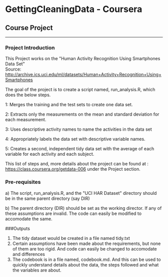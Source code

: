 # GettingCleaningData - Coursera 
## Course Project
___________________

### Project Introduction 
This Project works on the "Human Activity Recognition Using Smartphones Data Set"<br>
Source: http://archive.ics.uci.edu/ml/datasets/Human+Activity+Recognition+Using+Smartphones

The goal of the project is to create a script named, run_analysis.R, which does the below steps.

1: Merges the training and the test sets to create one data set.

2: Extracts only the measurements on the mean and standard deviation for each measurement. 

3: Uses descriptive activity names to name the activities in the data set

4: Appropriately labels the data set with descriptive variable names. 

5: Creates a second, independent tidy data set with the average of each variable for each activity and each subject.

This list of steps and, more details about the project can be found at : https://class.coursera.org/getdata-006 under the Project section.

### Pre-requisites
a) The script, run_analysis.R, and the "UCI HAR Dataset" directory should be in the same parent directory (say DIR)

b) The parent directory (DIR) should be set as the working director. 
If any of these assumptions are invalid. The code can easily be modified to accomodate the same. 

###Outputs
1. The tidy dataset would be created in a file named tidy.txt
2. Certain assumptions have been made about the requirements, but none of them are too rigid. And code can easily be changed to accomodate
and differences
3. The codebook is in a file named, codebook.md. And this can be used to quickly understand details about the data, the steps followed and what the variables are about. 
